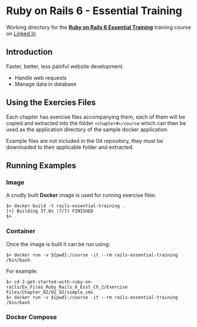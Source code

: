 # Ruby on Rails 6 - Essential Training

Working directory for the **[Ruby on Rails 6 Essential Training](https://www.linkedin.com/learning/ruby-on-rails-6-essential-training)** training course on [Linked In](https://www.linkedin.com/learning/ruby-on-rails-6-essential-training)

## Introduction

Faster, better, less painful website development.

- Handle web requests
- Manage data in database

## Using the Exercies Files

Each chapter has exercise files accompanying them, each of them will be copied and extracted into the folder `<chapter#>/course` which can then be used as the application directory of the sample docker application.

Example files are not included in the Git repository, they must be downloaded to their applicable folder and extracted.

## Running Examples

### Image

A crudly built **Docker** image is used for running exercise files:

```
$> docker build -t rails-essential-training .
[+] Building 37.0s (7/7) FINISHED
$>
```

### Container

Once the image is built it can be run using:

```
$> docker run -v ${pwd}:/course -it --rm rails-essential-training /bin/bash
```

For example:

```
$> cd 2-get-started-with-ruby-on-rails/Ex_Files_Ruby_Rails_6_Esst_Ch_2/Exercise Files/Chapter_02/02_02/simple_cms
$> docker run -v ${pwd}:/course -it --rm rails-essential-training /bin/bash
```

### Docker Compose

